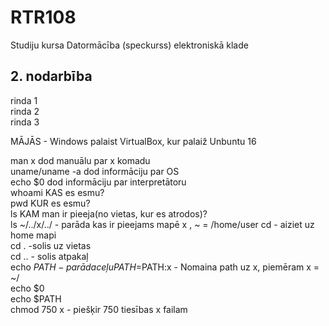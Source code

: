 # RTR108
Studiju kursa Datormācība (speckurss) elektroniskā klade
## 2. nodarbība
rinda 1  
rinda 2  
rinda 3  

MĀJĀS - Windows palaist VirtualBox, kur palaiž Unbuntu 16  


man x                   dod manuālu par x komadu  
uname/uname -a          dod informāciju par OS  
echo $0                 dod informāciju par interpretātoru  
whoami                  KAS es esmu?  
pwd     KUR es esmu?  
ls                      KAM man ir pieeja(no vietas, kur es atrodos)?  
ls ~/../x/../ - parāda kas ir pieejams mapē x  , ~ = /home/user
cd - aiziet uz home mapi  
cd . -solis uz vietas  
cd .. - solis atpakaļ  
echo $PATH - parāda ceļu  
PATH=$PATH:x - Nomaina path uz x, piemēram x = ~/  
echo $0  
echo $PATH  
chmod 750 x - piešķir 750 tiesības x failam  

